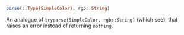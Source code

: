 ```julia
parse(::Type{SimpleColor}, rgb::String)
```

An analogue of `tryparse(SimpleColor, rgb::String)` (which see), that raises an error instead of returning `nothing`.
